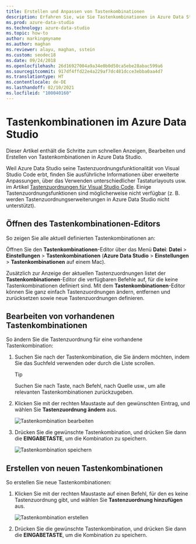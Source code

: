 ```yaml
---
title: Erstellen und Anpassen von Tastenkombinationen
description: Erfahren Sie, wie Sie Tastenkombinationen in Azure Data Studio mithilfe einer Funktion anzeigen, bearbeiten und erstellen, die auf einer Funktion von Visual Studio Code basiert.
ms.prod: azure-data-studio
ms.technology: azure-data-studio
ms.topic: how-to
author: markingmyname
ms.author: maghan
ms.reviewer: alayu, maghan, sstein
ms.custom: seodec18
ms.date: 09/24/2018
ms.openlocfilehash: 26d16927004a9a34e0b0d50ca5ebe28abac599a6
ms.sourcegitcommit: 917df4ffd22e4a229af7dc481dcce3ebba0aa4d7
ms.translationtype: HT
ms.contentlocale: de-DE
ms.lasthandoff: 02/10/2021
ms.locfileid: "100040160"
---
```

# <a name="keyboard-shortcuts-in-azure-data-studio"></a>Tastenkombinationen im Azure Data Studio

Dieser Artikel enthält die Schritte zum schnellen Anzeigen, Bearbeiten und Erstellen von Tastenkombinationen in Azure Data Studio.

Weil Azure Data Studio seine Tastenzuordnungsfunktionalität von Visual Studio Code erbt, finden Sie ausführliche Informationen über erweiterte Anpassungen, über das Verwenden unterschiedlicher Tastaturlayouts usw. im Artikel [Tastenzuordnungen für Visual Studio Code](https://code.visualstudio.com/docs/getstarted/keybindings). Einige Tastenzuordnungsfunktionen sind möglicherweise nicht verfügbar (z. B. werden Tastenzuordnungserweiterungen in Azure Data Studio nicht unterstützt).

## <a name="open-the-keyboard-shortcuts-editor"></a>Öffnen des Tastenkombinationen-Editors

So zeigen Sie alle aktuell definierten Tastenkombinationen an:

Öffnen Sie den **Tastenkombinationen**-Editor über das Menü **Datei**: **Datei** > **Einstellungen** > **Tastenkombinationen** (**Azure Data Studio** > **Einstellungen** > **Tastenkombinationen** auf einem Mac).

Zusätzlich zur Anzeige der aktuellen Tastenzuordnungen listet der **Tastenkombinationen**-Editor die verfügbaren Befehle auf, für die keine Tastenkombinationen definiert sind. Mit dem **Tastenkombinationen**-Editor können Sie ganz einfach Tastenzuordnungen ändern, entfernen und zurücksetzen sowie neue Tastenzuordnungen definieren.  

## <a name="edit-existing-keyboard-shortcuts"></a>Bearbeiten von vorhandenen Tastenkombinationen

So ändern Sie die Tastenzuordnung für eine vorhandene Tastenkombination:

1. Suchen Sie nach der Tastenkombination, die Sie ändern möchten, indem Sie das Suchfeld verwenden oder durch die Liste scrollen.
   > [!TIP]
   > Suchen Sie nach Taste, nach Befehl, nach Quelle usw., um alle relevanten Tastenkombinationen zurückzugeben.

2. Klicken Sie mit der rechten Maustaste auf den gewünschten Eintrag, und wählen Sie **Tastenzuordnung ändern** aus.

   ![Tastenkombination bearbeiten](media/keyboard-shortcuts/change-keybinding.png)

3. Drücken Sie die gewünschte Tastenkombination, und drücken Sie dann die **EINGABETASTE**, um die Kombination zu speichern. 

   ![Tastenkombination speichern](media/keyboard-shortcuts/save-keybinding.png)

## <a name="create-new-keyboard-shortcuts"></a>Erstellen von neuen Tastenkombinationen

So erstellen Sie neue Tastenkombinationen:

1. Klicken Sie mit der rechten Maustaste auf einen Befehl, für den es keine Tastenzuordnung gibt, und wählen Sie **Tastenzuordnung hinzufügen** aus.

   ![Tastenkombination erstellen](media/keyboard-shortcuts/add-keybinding.png)

2. Drücken Sie die gewünschte Tastenkombination, und drücken Sie dann die **EINGABETASTE**, um die Kombination zu speichern.